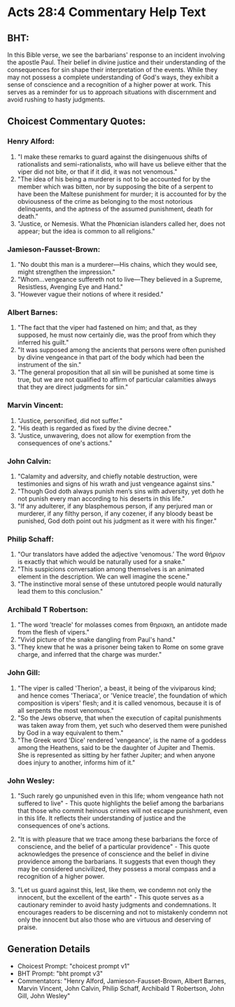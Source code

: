 # Acts 28:4 Commentary Help Text

## BHT:
In this Bible verse, we see the barbarians' response to an incident involving the apostle Paul. Their belief in divine justice and their understanding of the consequences for sin shape their interpretation of the events. While they may not possess a complete understanding of God's ways, they exhibit a sense of conscience and a recognition of a higher power at work. This serves as a reminder for us to approach situations with discernment and avoid rushing to hasty judgments.

## Choicest Commentary Quotes:
### Henry Alford:
1. "I make these remarks to guard against the disingenuous shifts of rationalists and semi-rationalists, who will have us believe either that the viper did not bite, or that if it did, it was not venomous."
2. "The idea of his being a murderer is not to be accounted for by the member which was bitten, nor by supposing the bite of a serpent to have been the Maltese punishment for murder; it is accounted for by the obviousness of the crime as belonging to the most notorious delinquents, and the aptness of the assumed punishment, death for death."
3. "Justice, or Nemesis. What the Phœnician islanders called her, does not appear; but the idea is common to all religions."

### Jamieson-Fausset-Brown:
1. "No doubt this man is a murderer—His chains, which they would see, might strengthen the impression."
2. "Whom...vengeance suffereth not to live—They believed in a Supreme, Resistless, Avenging Eye and Hand."
3. "However vague their notions of where it resided."

### Albert Barnes:
1. "The fact that the viper had fastened on him; and that, as they supposed, he must now certainly die, was the proof from which they inferred his guilt."
2. "It was supposed among the ancients that persons were often punished by divine vengeance in that part of the body which had been the instrument of the sin."
3. "The general proposition that all sin will be punished at some time is true, but we are not qualified to affirm of particular calamities always that they are direct judgments for sin."

### Marvin Vincent:
1. "Justice, personified, did not suffer." 
2. "His death is regarded as fixed by the divine decree." 
3. "Justice, unwavering, does not allow for exemption from the consequences of one's actions."

### John Calvin:
1. "Calamity and adversity, and chiefly notable destruction, were testimonies and signs of his wrath and just vengeance against sins."
2. "Though God doth always punish men’s sins with adversity, yet doth he not punish every man according to his deserts in this life."
3. "If any adulterer, if any blasphemous person, if any perjured man or murderer, if any filthy person, if any cozener, if any bloody beast be punished, God doth point out his judgment as it were with his finger."

### Philip Schaff:
1. "Our translators have added the adjective ‘venomous.’ The word θήριον is exactly that which would be naturally used for a snake."
2. "This suspicions conversation among themselves is an animated element in the description. We can well imagine the scene."
3. "The instinctive moral sense of these untutored people would naturally lead them to this conclusion."

### Archibald T Robertson:
1. "The word 'treacle' for molasses comes from θηριακη, an antidote made from the flesh of vipers." 
2. "Vivid picture of the snake dangling from Paul's hand." 
3. "They knew that he was a prisoner being taken to Rome on some grave charge, and inferred that the charge was murder."

### John Gill:
1. "The viper is called 'Therion', a beast, it being of the viviparous kind; and hence comes 'Theriaca', or 'Venice treacle', the foundation of which composition is vipers' flesh; and it is called venomous, because it is of all serpents the most venomous."
2. "So the Jews observe, that when the execution of capital punishments was taken away from them, yet such who deserved them were punished by God in a way equivalent to them."
3. "The Greek word 'Dice' rendered 'vengeance', is the name of a goddess among the Heathens, said to be the daughter of Jupiter and Themis. She is represented as sitting by her father Jupiter; and when anyone does injury to another, informs him of it."

### John Wesley:
1. "Such rarely go unpunished even in this life; whom vengeance hath not suffered to live" - This quote highlights the belief among the barbarians that those who commit heinous crimes will not escape punishment, even in this life. It reflects their understanding of justice and the consequences of one's actions.

2. "It is with pleasure that we trace among these barbarians the force of conscience, and the belief of a particular providence" - This quote acknowledges the presence of conscience and the belief in divine providence among the barbarians. It suggests that even though they may be considered uncivilized, they possess a moral compass and a recognition of a higher power.

3. "Let us guard against this, lest, like them, we condemn not only the innocent, but the excellent of the earth" - This quote serves as a cautionary reminder to avoid hasty judgments and condemnations. It encourages readers to be discerning and not to mistakenly condemn not only the innocent but also those who are virtuous and deserving of praise.


## Generation Details
- Choicest Prompt: "choicest prompt v1"
- BHT Prompt: "bht prompt v3"
- Commentators: "Henry Alford, Jamieson-Fausset-Brown, Albert Barnes, Marvin Vincent, John Calvin, Philip Schaff, Archibald T Robertson, John Gill, John Wesley"
